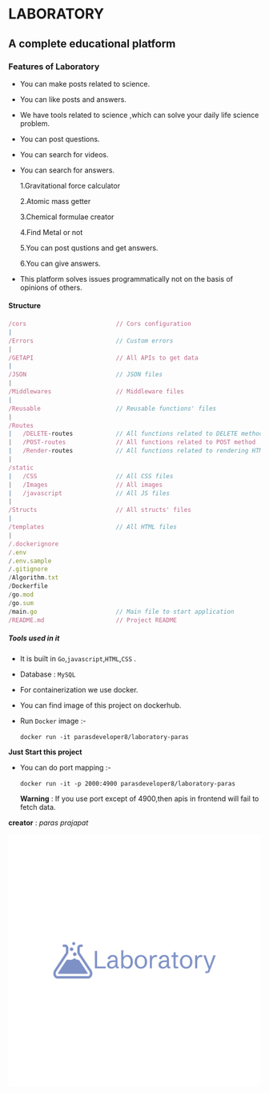 # LABORATORY

## A complete educational platform

### Features of Laboratory
- You can make posts related to science.
- You can like posts and answers.
- We have tools related to science ,which can solve your daily life science problem.
- You can post questions.
- You can search for videos.
- You can search for answers.
  
  1.Gravitational force calculator
  
  2.Atomic mass getter
  
  3.Chemical formulae creator
  
  4.Find Metal or not

  5.You can post qustions and get answers.

  6.You can give answers.

- This platform solves issues programmatically not on the basis of opinions of others.
  
#### Structure
``` js
/cors                         // Cors configuration
|
/Errors                       // Custom errors
|
/GETAPI                       // All APIs to get data
|
/JSON                         // JSON files
|
/Middlewares                  // Middleware files
|
/Reusable                     // Reusable functions' files
|
/Routes                       
|   /DELETE-routes            // All functions related to DELETE method
|   /POST-routes              // All functions related to POST method
|   /Render-routes            // All functions related to rendering HTML pages
|
/static
|   /CSS                      // All CSS files
|   /Images                   // All images
|   /javascript               // All JS files
|
/Structs                      // All structs' files
|
/templates                    // All HTML files
|
/.dockerignore
/.env
/.env.sample
/.gitignore
/Algorithm.txt
/Dockerfile
/go.mod
/go.sum
/main.go                      // Main file to start application
/README.md                    // Project README
```
    
##### Tools used in it
- It is built in `Go`,`javascript`,`HTML`,`CSS` .
- Database : `MySQL`
- For containerization we use docker.
- You can find image of this project on dockerhub.

- Run `Docker` image :-
  
  `docker run -it parasdeveloper8/laboratory-paras`
  
__Just Start this project__

- You can do port mapping :-

  `docker run -it -p 2000:4900 parasdeveloper8/laboratory-paras`

  __Warning__ : If you use port except of 4900,then apis in frontend will fail to fetch data.
  
__creator__ : _paras prajapat_

![Logo](./static/Images/logo-color.png "Logo")
